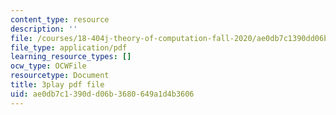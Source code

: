 ```yaml
---
content_type: resource
description: ''
file: /courses/18-404j-theory-of-computation-fall-2020/ae0db7c1390dd06b3680649a1d4b3606_7J1HD9rqEB4.pdf
file_type: application/pdf
learning_resource_types: []
ocw_type: OCWFile
resourcetype: Document
title: 3play pdf file
uid: ae0db7c1-390d-d06b-3680-649a1d4b3606
---
```


